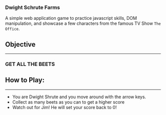 ### Dwight Schrute Farms 
A simple web application game to practice javascript skills, DOM manipulation, and showcase a few characters from the famous TV Show `The Office`. 

## Objective
_____________

### GET ALL THE BEETS

## How to Play:
_______________
- You are Dwight Shrute and you move around with the arrow keys.
- Collect as many beets as you can to get a higher score
- Watch out for Jim! He will set your score back to 0!

